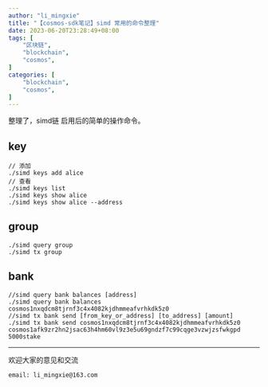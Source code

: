 ```yaml
---
author: "li_mingxie"
title: "【cosmos-sdk笔记】simd 常用的命令整理"
date: 2023-06-20T23:28:49+08:00
tags: [
    "区块链",
    "blockchain",
    "cosmos",
]
categories: [
    "blockchain",
    "cosmos",
]
---
```


整理了，simd链 启用后的简单的操作命令。

<!--more-->  

## key

```shell
// 添加
./simd keys add alice
// 查看
./simd keys list
./simd keys show alice 
./simd keys show alice --address
```

## group

```
./simd query group
./simd tx group
```

## bank

```shell
//simd query bank balances [address]
./simd query bank balances cosmos1nxqdcm8tjrnf3c4x4082kjdhmmeafvrhkdk5z0
//simd tx bank send [from_key_or_address] [to_address] [amount]
./simd tx bank send cosmos1nxqdcm8tjrnf3c4x4082kjdhmmeafvrhkdk5z0 cosmos1afk9zr2hn2jsac63h4hm60vl9z3e5u69gndzf7c99cqge3vzwjzsfwkgpd  5000stake
```

----------------------------------------------
欢迎大家的意见和交流

`email: li_mingxie@163.com`
